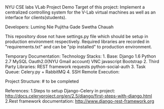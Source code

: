 NYU CSE labs VLab Project Demo
Target of this project: Implement a centralized controlling system for the V-Lab virtual machines as well as an
interface for clients(students).

Developers: 
	Luming Nie
	Pujitha Gade
	Swetha Chauah

This repository dose not have settings.py file which should be setup in production environment respectively.
Required libraries are recorded in "requirements.txt" and can be "pip installed" to production environment.


Temporary Documentation:
Technology Stacks:
    1. Base:
        Django 1.6
        Python 2.7
        MySQL
        Oauth2.0(NYU Gmail account)
        VNC
        javascript
        Bootstrap
    2. Third Party Libraries:
        REST framework
        requests
        python-social-auth
    3. Task Queue:
        Celery.py + RabbitMQ
    4. SSH Remote Execution:


Project Structure:
    # to be completed

References:
1.Steps to setup Django-Celery in project:
    http://docs.celeryproject.org/en/2.5/django/first-steps-with-django.html
2.Rest framework documentation:
    http://www.django-rest-framework.org
